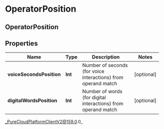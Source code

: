 # OperatorPosition

## OperatorPosition

## Properties

|Name | Type | Description | Notes|
|------------ | ------------- | ------------- | -------------|
| **voiceSecondsPosition** | **Int** | Number of seconds (for voice interactions) from operand match | [optional] |
| **digitalWordsPosition** | **Int** | Number of words (for digital interactions) from operand match | [optional] |



_PureCloudPlatformClientV2@159.0.0_
